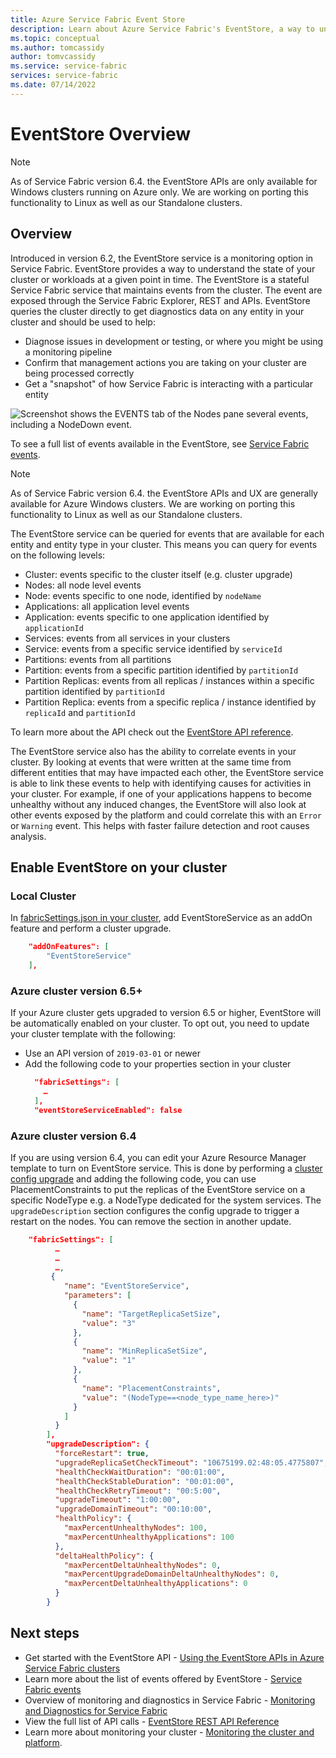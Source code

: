 ```yaml
---
title: Azure Service Fabric Event Store  
description: Learn about Azure Service Fabric's EventStore, a way to understand and monitor the state of a cluster or workloads at any time.
ms.topic: conceptual
ms.author: tomcassidy
author: tomvcassidy
ms.service: service-fabric
services: service-fabric
ms.date: 07/14/2022
---
```


# EventStore Overview

>[!NOTE]
>As of Service Fabric version 6.4. the EventStore APIs are only available for Windows clusters running on Azure only. We are working on porting this functionality to Linux as well as our Standalone clusters.

## Overview

Introduced in version 6.2, the EventStore service is a monitoring option in Service Fabric. EventStore provides a way to understand the state of your cluster or workloads at a given point in time.
The EventStore is a stateful Service Fabric service that maintains events from the cluster. The event are exposed through the Service Fabric Explorer, REST and APIs. EventStore queries the cluster directly to get diagnostics data on any entity in your cluster and should be used to help:

* Diagnose issues in development or testing, or where you might be using a monitoring pipeline
* Confirm that management actions you are taking on your cluster are being processed correctly
* Get a "snapshot" of how Service Fabric is interacting with a particular entity

![Screenshot shows the EVENTS tab of the Nodes pane several events, including a NodeDown event.](media/service-fabric-diagnostics-eventstore/eventstore.png)

To see a full list of events available in the EventStore, see [Service Fabric events](service-fabric-diagnostics-event-generation-operational.md).

>[!NOTE]
>As of Service Fabric version 6.4. the EventStore APIs and UX are generally available for Azure Windows clusters. We are working on porting this functionality to Linux as well as our Standalone clusters.

The EventStore service can be queried for events that are available for each entity and entity type in your cluster. This means you can query for events on the following levels:
* Cluster: events specific to the cluster itself (e.g. cluster upgrade)
* Nodes: all node level events
* Node: events specific to one node, identified by `nodeName`
* Applications: all application level events
* Application: events specific to one application identified by `applicationId`
* Services: events from all services in your clusters
* Service: events from a specific service identified by `serviceId`
* Partitions: events from all partitions
* Partition: events from a specific partition identified by `partitionId`
* Partition Replicas: events from all replicas / instances within a specific partition identified by `partitionId`
* Partition Replica: events from a specific replica / instance identified by `replicaId` and `partitionId`

To learn more about the API check out the [EventStore API reference](/rest/api/servicefabric/sfclient-index-eventsstore).

The EventStore service also has the ability to correlate events in your cluster. By looking at events that were written at the same time from different entities that may have impacted each other, the EventStore service is able to link these events to help with identifying causes for activities in your cluster. For example, if one of your applications happens to become unhealthy without any induced changes, the EventStore will also look at other events exposed by the platform and could correlate this with an `Error` or `Warning` event. This helps with faster failure detection and root causes analysis.

## Enable EventStore on your cluster

### Local Cluster

In [fabricSettings.json in your cluster](service-fabric-cluster-fabric-settings.md), add EventStoreService as an addOn feature and perform a cluster upgrade.

```json
    "addOnFeatures": [
        "EventStoreService"
    ],
```

### Azure cluster version 6.5+
If your Azure cluster gets upgraded to version 6.5 or higher, EventStore will be automatically enabled on your cluster. To opt out, you need to update your cluster template with the following:

* Use an API version of `2019-03-01` or newer 
* Add the following code to your properties section in your cluster
  ```json  
    "fabricSettings": [
      …
    ],
    "eventStoreServiceEnabled": false
  ```

### Azure cluster version 6.4

If you are using version 6.4, you can edit your Azure Resource Manager template to turn on EventStore service. This is done by performing a [cluster config upgrade](service-fabric-cluster-config-upgrade-azure.md) and adding the following code, you can use PlacementConstraints to put the replicas of the EventStore service on a specific NodeType e.g. a NodeType dedicated for the system services. The `upgradeDescription` section configures the config upgrade to trigger a restart on the nodes. You can remove the section in another update.

```json
    "fabricSettings": [
          …
          …
          …,
         {
            "name": "EventStoreService",
            "parameters": [
              {
                "name": "TargetReplicaSetSize",
                "value": "3"
              },
              {
                "name": "MinReplicaSetSize",
                "value": "1"
              },
              {
                "name": "PlacementConstraints",
                "value": "(NodeType==<node_type_name_here>)"
              }
            ]
          }
        ],
        "upgradeDescription": {
          "forceRestart": true,
          "upgradeReplicaSetCheckTimeout": "10675199.02:48:05.4775807",
          "healthCheckWaitDuration": "00:01:00",
          "healthCheckStableDuration": "00:01:00",
          "healthCheckRetryTimeout": "00:5:00",
          "upgradeTimeout": "1:00:00",
          "upgradeDomainTimeout": "00:10:00",
          "healthPolicy": {
            "maxPercentUnhealthyNodes": 100,
            "maxPercentUnhealthyApplications": 100
          },
          "deltaHealthPolicy": {
            "maxPercentDeltaUnhealthyNodes": 0,
            "maxPercentUpgradeDomainDeltaUnhealthyNodes": 0,
            "maxPercentDeltaUnhealthyApplications": 0
          }
        }
```


## Next steps
* Get started with the EventStore API - [Using the EventStore APIs in Azure Service Fabric clusters](service-fabric-diagnostics-eventstore-query.md)
* Learn more about the list of events offered by EventStore - [Service Fabric events](service-fabric-diagnostics-event-generation-operational.md)
* Overview of monitoring and diagnostics in Service Fabric - [Monitoring and Diagnostics for Service Fabric](service-fabric-diagnostics-overview.md)
* View the full list of API calls - [EventStore REST API Reference](/rest/api/servicefabric/sfclient-index-eventsstore)
* Learn more about monitoring your cluster - [Monitoring the cluster and platform](service-fabric-diagnostics-event-generation-infra.md).

